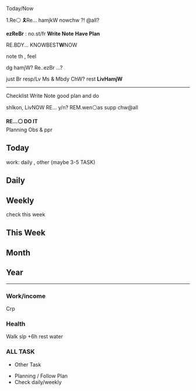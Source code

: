 Today/Now

1.Re⚪
🎗Re... hamjkW
nowchw ?! @all?


**ezReBr** : no.st/fr
**Write Note**
**Have Plan**

RE.BDY... KNOWBEST**W**NOW

note th , feel

dg hamjW? Re..ezBr ...?

just Br
resp/Lv Ms & Mbdy
ChW? rest **LivHamjW**

---

Checklist
Write Note
good plan and do

shlkon, LivNOW
RE... y/n?
REM.wen⚪as supp
chw@all

**RE...⚪ DO IT**  
Planning
Obs & ppr

## Today
work: daily , other (maybe 3-5 TASK)

## Daily

## Weekly
check this week

## This Week

## Month

## Year

---

### Work/income
Crp

### Health
Walk
slp +6h
rest
water

### ALL TASK

- Other Task

* Planning / Follow Plan
* Check daily/weekly


